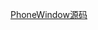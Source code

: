 [PhoneWindow源码](https://android.googlesource.com/platform/frameworks/base/+/master/core/java/com/android/internal/policy/PhoneWindow.java)